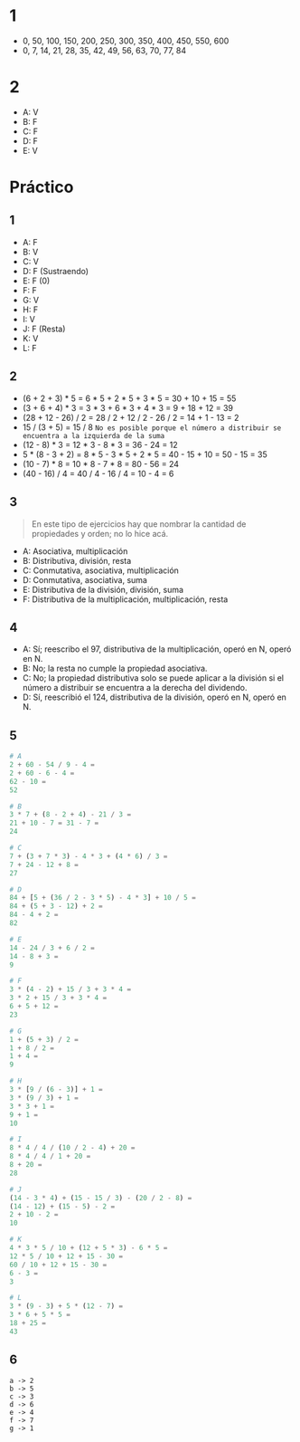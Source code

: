 # 1
- 0, 50, 100, 150, 200, 250, 300, 350, 400, 450, 550, 600
- 0, 7, 14, 21, 28, 35, 42, 49, 56, 63, 70, 77, 84
# 2
- A: V
- B: F
- C: F
- D: F
- E: V

# Práctico
## 1
- A: F
- B: V
- C: V
- D: F (Sustraendo)
- E: F (0)
- F: F
- G: V
- H: F
- I: V
- J: F (Resta)
- K: V
- L: F

## 2
- (6 + 2 + 3) * 5 = 6 * 5 + 2 * 5 + 3 * 5 = 30 + 10 + 15 = 55
- (3 + 6 + 4) * 3 = 3 * 3 + 6 * 3 + 4 * 3 = 9 + 18 + 12 = 39
- (28 + 12 - 26) / 2 = 28 / 2 + 12 / 2 - 26 / 2 = 14 + 1 - 13 = 2
- 15 / (3 + 5) = 15 / 8 `No es posible porque el número a distribuir se
  encuentra a la izquierda de la suma`
- (12 - 8) * 3 = 12 * 3 - 8 * 3 = 36 - 24 = 12
- 5 * (8 - 3 + 2) = 8 * 5 - 3 * 5 + 2 * 5 = 40 - 15 + 10 = 50 - 15 = 35
- (10 - 7) * 8 = 10 * 8 - 7 * 8 = 80 - 56 = 24
- (40 - 16) / 4 = 40 / 4 - 16 / 4 = 10 - 4 = 6

## 3
> En este tipo de ejercicios hay que nombrar la cantidad de propiedades y orden;
no lo hice acá.
- A: Asociativa, multiplicación
- B: Distributiva, división, resta
- C: Conmutativa, asociativa, multiplicación
- D: Conmutativa, asociativa, suma
- E: Distributiva de la división, división, suma
- F: Distributiva de la multiplicación, multiplicación, resta

## 4
- A: Sí; reescribo el 97, distributiva de la multiplicación, operó en N, operó
  en N.
- B: No; la resta no cumple la propiedad asociativa.
- C: No; la propiedad distributiva solo se puede aplicar a la división si el
  número a distribuir se encuentra a la derecha del dividendo.
- D: Sí, reescribió el 124, distributiva de la división, operó en N, operó en N.

## 5
```python
# A
2 + 60 - 54 / 9 - 4 =
2 + 60 - 6 - 4 =
62 - 10 =
52
```
```python
# B
3 * 7 + (8 - 2 + 4) - 21 / 3 =
21 + 10 - 7 = 31 - 7 =
24
```
```python
# C
7 + (3 + 7 * 3) - 4 * 3 + (4 * 6) / 3 =
7 + 24 - 12 + 8 =
27
```
```python
# D
84 + [5 + (36 / 2 - 3 * 5) - 4 * 3] + 10 / 5 =
84 + (5 + 3 - 12) + 2 =
84 - 4 + 2 =
82
```
```python
# E
14 - 24 / 3 + 6 / 2 =
14 - 8 + 3 =
9
```
```python
# F
3 * (4 - 2) + 15 / 3 + 3 * 4 =
3 * 2 + 15 / 3 + 3 * 4 =
6 + 5 + 12 =
23
```
```python
# G
1 + (5 + 3) / 2 =
1 + 8 / 2 =
1 + 4 =
9
```
```python
# H
3 * [9 / (6 - 3)] + 1 =
3 * (9 / 3) + 1 =
3 * 3 + 1 =
9 + 1 =
10
```
```python
# I
8 * 4 / 4 / (10 / 2 - 4) + 20 =
8 * 4 / 4 / 1 + 20 = 
8 + 20 =
28
```
```python
# J
(14 - 3 * 4) + (15 - 15 / 3) - (20 / 2 - 8) =
(14 - 12) + (15 - 5) - 2 =
2 + 10 - 2 =
10
```
```python
# K
4 * 3 * 5 / 10 + (12 + 5 * 3) - 6 * 5 =
12 * 5 / 10 + 12 + 15 - 30 =
60 / 10 + 12 + 15 - 30 =
6 - 3 =
3
```
```python
# L
3 * (9 - 3) + 5 * (12 - 7) =
3 * 6 + 5 * 5 =
18 + 25 =
43
```

## 6
```
a -> 2
b -> 5
c -> 3
d -> 6
e -> 4
f -> 7
g -> 1
```
